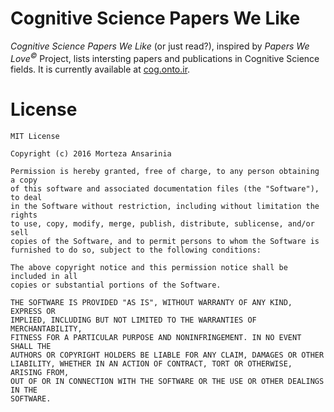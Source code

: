 # Cognitive Science Papers We Like
*Cognitive Science Papers We Like* (or just read?), inspired by *Papers We Love<sup>&copy;</sup>* Project, lists intersting papers and publications in Cognitive Science fields. It is currently available at [cog.onto.ir](http://cog.onto.ir).

# License

```
MIT License

Copyright (c) 2016 Morteza Ansarinia

Permission is hereby granted, free of charge, to any person obtaining a copy
of this software and associated documentation files (the "Software"), to deal
in the Software without restriction, including without limitation the rights
to use, copy, modify, merge, publish, distribute, sublicense, and/or sell
copies of the Software, and to permit persons to whom the Software is
furnished to do so, subject to the following conditions:

The above copyright notice and this permission notice shall be included in all
copies or substantial portions of the Software.

THE SOFTWARE IS PROVIDED "AS IS", WITHOUT WARRANTY OF ANY KIND, EXPRESS OR
IMPLIED, INCLUDING BUT NOT LIMITED TO THE WARRANTIES OF MERCHANTABILITY,
FITNESS FOR A PARTICULAR PURPOSE AND NONINFRINGEMENT. IN NO EVENT SHALL THE
AUTHORS OR COPYRIGHT HOLDERS BE LIABLE FOR ANY CLAIM, DAMAGES OR OTHER
LIABILITY, WHETHER IN AN ACTION OF CONTRACT, TORT OR OTHERWISE, ARISING FROM,
OUT OF OR IN CONNECTION WITH THE SOFTWARE OR THE USE OR OTHER DEALINGS IN THE
SOFTWARE.
```

